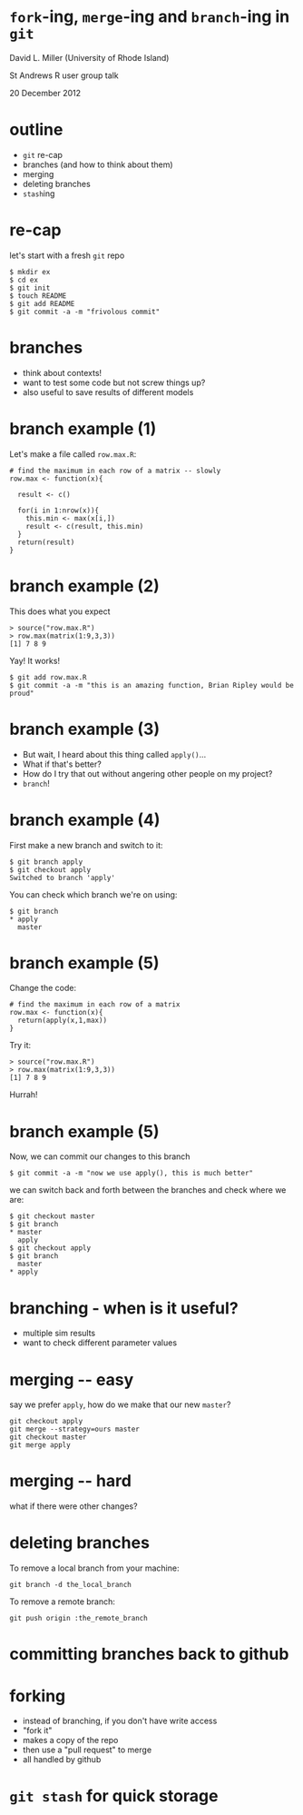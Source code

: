 `fork`-ing, `merge`-ing and `branch`-ing in `git`
=================================================


David L. Miller (University of Rhode Island)

St Andrews R user group talk

20 December 2012


# outline

 * `git` re-cap
 * branches (and how to think about them)
 * merging
 * deleting branches
 * `stash`ing

# re-cap
 let's start with a fresh `git` repo

```
$ mkdir ex
$ cd ex
$ git init
$ touch README
$ git add README
$ git commit -a -m "frivolous commit"
```

# branches
 - think about contexts!
 - want to test some code but not screw things up?
 - also useful to save results of different models


# branch example (1)

Let's make a file called `row.max.R`:

```
# find the maximum in each row of a matrix -- slowly
row.max <- function(x){

  result <- c()

  for(i in 1:nrow(x)){
    this.min <- max(x[i,])
    result <- c(result, this.min)
  }
  return(result)
}
```


# branch example (2)

This does what you expect

```
> source("row.max.R")
> row.max(matrix(1:9,3,3))
[1] 7 8 9
```

Yay! It works!

```
$ git add row.max.R
$ git commit -a -m "this is an amazing function, Brian Ripley would be proud"
```

# branch example (3)

 * But wait, I heard about this thing called `apply()`...
 * What if that's better?
 * How do I try that out without angering other people on my project?
 * `branch`!

# branch example (4)

First make a new branch and switch to it:

```
$ git branch apply
$ git checkout apply
Switched to branch 'apply'
```

You can check which branch we're on using:

```
$ git branch
* apply
  master
```

# branch example (5)

Change the code:

```
# find the maximum in each row of a matrix
row.max <- function(x){
  return(apply(x,1,max))
}
```

Try it:

```
> source("row.max.R")
> row.max(matrix(1:9,3,3))
[1] 7 8 9
```

Hurrah!


# branch example (5)

Now, we can commit our changes to this branch

```
$ git commit -a -m "now we use apply(), this is much better"
```

we can switch back and forth between the branches and check where we are:

```
$ git checkout master
$ git branch
* master
  apply
$ git checkout apply
$ git branch
  master
* apply
```

# branching - when is it useful?
 * multiple sim results
 * want to check different parameter values


# merging -- easy
 say we prefer `apply`, how do we make that our new `master`?

```
git checkout apply
git merge --strategy=ours master
git checkout master
git merge apply
```

# merging -- hard

what if there were other changes?


# deleting branches
 To remove a local branch from your machine:

```
git branch -d the_local_branch
```

 To remove a remote branch:

```
git push origin :the_remote_branch
```

# committing branches back to github

# forking
 * instead of branching, if you don't have write access
 * "fork it"
 * makes a copy of the repo
 * then use a "pull request" to merge
 * all handled by github




# `git stash` for quick storage






